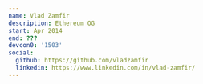 ```yaml
---
name: Vlad Zamfir
description: Ethereum OG
start: Apr 2014
end: ???
devcon0: '1503'
social:
  github: https://github.com/vladzamfir
  linkedin: https://www.linkedin.com/in/vlad-zamfir/
---
```


